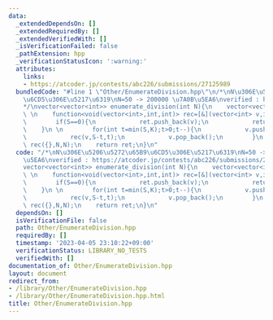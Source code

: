 ```yaml
---
data:
  _extendedDependsOn: []
  _extendedRequiredBy: []
  _extendedVerifiedWith: []
  _isVerificationFailed: false
  _pathExtension: hpp
  _verificationStatusIcon: ':warning:'
  attributes:
    links:
    - https://atcoder.jp/contests/abc226/submissions/27125989
  bundledCode: "#line 1 \"Other/EnumerateDivision.hpp\"\n/*\nN\u306E\u5206\u5272\u65B9\
    \u6CD5\u306E\u5217\u6319\nN=50 -> 200000 \u7A0B\u5EA6\nverified : https://atcoder.jp/contests/abc226/submissions/27125989\n\
    */\nvector<vector<int>> enumerate_division(int N){\n    vector<vector<int>> ret;\n\
    \ \n    function<void(vector<int>,int,int)> rec=[&](vector<int> v,int S,int K){\n\
    \        if(S==0){\n            ret.push_back(v);\n            return ;\n    \
    \    }\n \n        for(int t=min(S,K);t>0;t--){\n            v.push_back(t);\n\
    \            rec(v,S-t,t);\n            v.pop_back();\n        }\n    };\n   \
    \ rec({},N,N);\n    return ret;\n}\n"
  code: "/*\nN\u306E\u5206\u5272\u65B9\u6CD5\u306E\u5217\u6319\nN=50 -> 200000 \u7A0B\
    \u5EA6\nverified : https://atcoder.jp/contests/abc226/submissions/27125989\n*/\n\
    vector<vector<int>> enumerate_division(int N){\n    vector<vector<int>> ret;\n\
    \ \n    function<void(vector<int>,int,int)> rec=[&](vector<int> v,int S,int K){\n\
    \        if(S==0){\n            ret.push_back(v);\n            return ;\n    \
    \    }\n \n        for(int t=min(S,K);t>0;t--){\n            v.push_back(t);\n\
    \            rec(v,S-t,t);\n            v.pop_back();\n        }\n    };\n   \
    \ rec({},N,N);\n    return ret;\n}\n"
  dependsOn: []
  isVerificationFile: false
  path: Other/EnumerateDivision.hpp
  requiredBy: []
  timestamp: '2023-04-05 23:10:22+09:00'
  verificationStatus: LIBRARY_NO_TESTS
  verifiedWith: []
documentation_of: Other/EnumerateDivision.hpp
layout: document
redirect_from:
- /library/Other/EnumerateDivision.hpp
- /library/Other/EnumerateDivision.hpp.html
title: Other/EnumerateDivision.hpp
---
```

